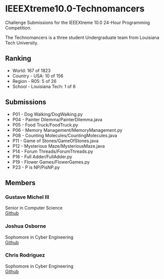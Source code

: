 # IEEEXtreme10.0-Technomancers
Challenge Submissions for the IEEEXtreme 10.0 24-Hour Programming Competition.

The Technomancers is a three student Undergraduate team from Louisiana Tech University.

## Ranking
* World: 167 of 1823
* Country - USA: 10 of 156
* Region - R05: 5 of 26
* School - Louisiana Tech: 1 of 6

## Submissions
* P01 - Dog Walking/DogWalking.py
* P04 - Painter Dilemma/PainterDilemma.java
* P05 - Food Truck/FoodTruck.py
* P06 - Memory Management/MemoryManagement.py
* P08 - Counting Molecules/CountingMolecules.java
* P11 - Game of Stones/GameOfStones.java
* P12 - Mysterious Maze/MysteriousMaze.java
* P14 - Forum Threads/ForumThreads.py
* P16 - Full Adder/FullAdder.py
* P19 - Flower Games/FlowerGames.py
* P23 - P is NP/PisNP.py

## Members

### Gustave Michel III
Senior in Computer Science  
[Github](https://github.com/gurustave)

### Joshua Osborne
Sophomore in Cyber Engineering  
[Github](https://github.com/JoshuaOsborneCYEN)

### Chris Rodriguez
Sophomore in Cyber Engineering  
[Github](https://github.com/chrizrodz)

